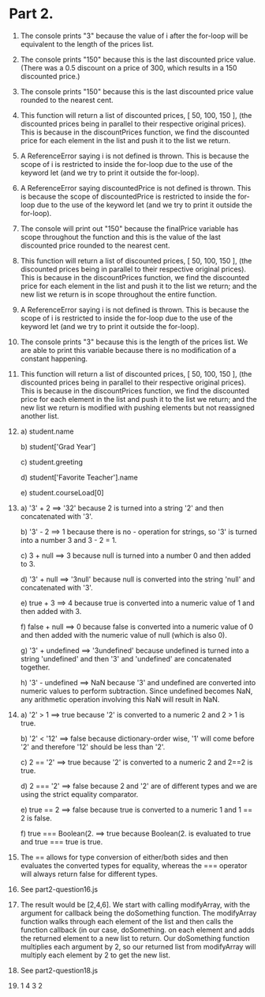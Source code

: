 # Part 2.
1. The console prints "3" because the value of i after the for-loop will be equivalent to the length of the prices list.
2. The console prints "150" because this is the last discounted price value. (There was a 0.5 discount on a price of 300, which results in a 150 discounted price.)
3. The console prints "150" because this is the last discounted price value rounded to the nearest cent.
4. This function will return a list of discounted prices, [ 50, 100, 150 ], (the discounted prices being in parallel to their respective original prices). This is because in the discountPrices function, we find the discounted price for each element in the list and push it to the list we return.
5. A ReferenceError saying i is not defined is thrown. This is because the scope of i is restricted to inside the for-loop due to the use of the keyword let (and we try to print it outside the for-loop).
6. A ReferenceError saying discountedPrice is not defined is thrown. This is because the scope of discountedPrice is restricted to inside the for-loop due to the use of the keyword let (and we try to print it outside the for-loop).
7. The console will print out "150" because the finalPrice variable has scope throughout the function and this is the value of the last discounted price rounded to the nearest cent.
8. This function will return a list of discounted prices, [ 50, 100, 150 ], (the discounted prices being in parallel to their respective original prices). This is because in the discountPrices function, we find the discounted price for each element in the list and push it to the list we return; and the new list we return is in scope throughout the entire function.
9. A ReferenceError saying i is not defined is thrown. This is because the scope of i is restricted to inside the for-loop due to the use of the keyword let (and we try to print it outside the for-loop).
10. The console prints "3" because this is the length of the prices list. We are able to print this variable because there is no modification of a constant happening.
11. This function will return a list of discounted prices, [ 50, 100, 150 ], (the discounted prices being in parallel to their respective original prices). This is because in the discountPrices function, we find the discounted price for each element in the list and push it to the list we return; and the new list we return is modified with pushing elements but not reassigned another list.

12. a) student.name
    
    b) student['Grad Year']

    c) student.greeting
    
    d) student['Favorite Teacher'].name

    e) student.courseLoad[0]

13. a) '3' + 2        ==> '32' because 2 is turned into a string '2' and then concatenated with '3'.

    b) '3' - 2        ==> 1 because there is no - operation for strings, so '3' is turned into a number 3 and 3 - 2 = 1.

    c) 3 + null       ==> 3 because null is turned into a number 0 and then added to 3.

    d) '3' + null     ==> '3null' because null is converted into the string 'null' and concatenated with '3'.
    
    e) true + 3       ==> 4 because true is converted into a numeric value of 1 and then added with 3.

    f) false + null   ==> 0 because false is converted into a numeric value of 0 and then added with the numeric value of null (which is also 0).

    g) '3' + undefined ==> '3undefined' because undefined is turned into a string 'undefined' and then '3' and 'undefined' are concatenated together.
    
    h) '3' - undefined ==> NaN because '3' and undefined are converted into numeric values to perform subtraction. Since undefined becomes NaN, any arithmetic operation involving this NaN will result in NaN.

14. a) '2' > 1        ==> true because '2' is converted to a numeric 2 and 2 > 1 is true.

    b) '2' < '12'     ==> false because dictionary-order wise, '1' will come before '2' and therefore '12' should be less than '2'.

    c) 2 == '2'       ==> true because '2' is converted to a numeric 2 and 2==2 is true.

    d) 2 === '2'      ==> false because 2 and '2' are of different types and we are using the strict equality comparator.

    e) true == 2      ==> false because true is converted to a numeric 1 and 1 == 2 is false.

    f) true === Boolean(2. ==> true because Boolean(2. is evaluated to true and true === true is true.

15. The == allows for type conversion of either/both sides and then evaluates the converted types for equality, whereas the === operator will always return false for different types.

16. See part2-question16.js
    
17. The result would be [2,4,6]. We start with calling modifyArray, with the argument for callback being the doSomething function. The modifyArray function walks through each element of the list and then calls the function callback (in our case, doSomething. on each element and adds the returned element to a new list to return. Our doSomething function multiplies each argument by 2, so our returned list from modifyArray will multiply each element by 2 to get the new list.
    
18. See part2-question18.js
    
19. 1
    4
    3
    2
